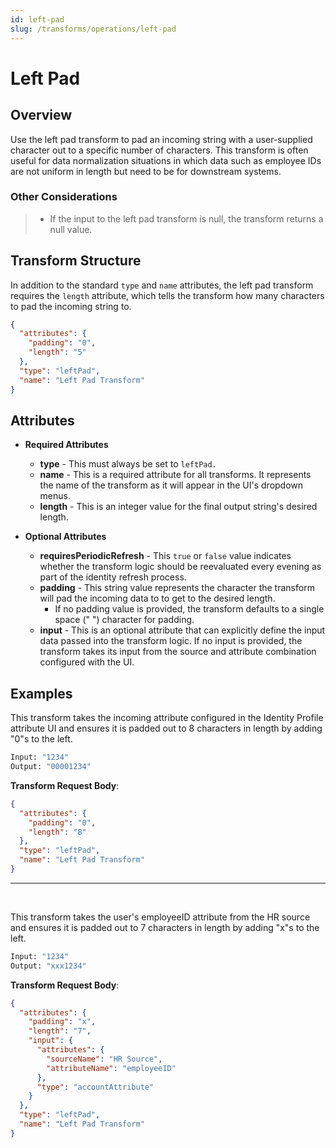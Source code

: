 ```yaml
---
id: left-pad
slug: /transforms/operations/left-pad
---
```

# Left Pad

## Overview

Use the left pad transform to pad an incoming string with a user-supplied character out to a specific number of characters. This transform is often useful for data normalization situations in which data such as employee IDs are not uniform in length but need to be for downstream systems. 

### Other Considerations

> - If the input to the left pad transform is null, the transform returns a null value.

## Transform Structure

In addition to the standard `type` and `name` attributes, the left pad transform requires the `length` attribute, which tells the transform how many characters to pad the incoming string to.

```json
{
  "attributes": {
    "padding": "0",
    "length": "5"
  },
  "type": "leftPad",
  "name": "Left Pad Transform"
}
```

## Attributes

- **Required Attributes**
  - **type** - This must always be set to `leftPad.`
  - **name** - This is a required attribute for all transforms. It represents the name of the transform as it will appear in the UI's dropdown menus.
  - **length** - This is an integer value for the final output string's desired length.

- **Optional Attributes**
  - **requiresPeriodicRefresh** - This `true` or `false` value indicates whether the transform logic should be reevaluated every evening as part of the identity refresh process.
  - **padding** - This string value represents the character the transform will pad the incoming data to to get to the desired length.
    - If no padding value is provided, the transform defaults to a single space (" ") character for padding.
  - **input** - This is an optional attribute that can explicitly define the input data passed into the transform logic. If no input is provided, the transform takes its input from the source and attribute combination configured with the UI.

## Examples

This transform takes the incoming attribute configured in the Identity Profile attribute UI and ensures it is padded out to 8 characters in length by adding "0"s to the left.

```bash
Input: "1234"
Output: "00001234"
```

**Transform Request Body**:

```json
{
  "attributes": {
    "padding": "0",
    "length": "8"
  },
  "type": "leftPad",
  "name": "Left Pad Transform"
}
```

---

<p>&nbsp;</p>

This transform takes the user's employeeID attribute from the HR source and ensures it is padded out to 7 characters in length by adding "x"s to the left.

```bash
Input: "1234"
Output: "xxx1234"
```

**Transform Request Body**:

```json
{
  "attributes": {
    "padding": "x",
    "length": "7",
    "input": {
      "attributes": {
        "sourceName": "HR Source",
        "attributeName": "employeeID"
      },
      "type": "accountAttribute"
    }
  },
  "type": "leftPad",
  "name": "Left Pad Transform"
}
```
